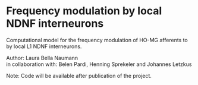 # Frequency modulation by local NDNF interneurons

Computational model for the frequency modulation of HO-MG afferents to by local L1 NDNF interneurons.

Author: Laura Bella Naumann   
in collaboration with: Belen Pardi, Henning Sprekeler and Johannes Letzkus

Note: Code will be available after publication of the project.
